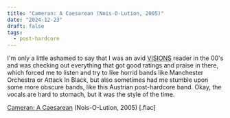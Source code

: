 ```yaml
---
title: "Cameran: A Caesarean (Nois-O-Lution, 2005)"
date: "2024-12-23"
draft: false
tags:
  - post-hardcore
---
```


I'm only a little ashamed to say that I was an avid [VISIONS](https://www.visions.de) reader in the 00's and was checking out everything that got good ratings and praise in there, which forced me to listen and try to like horrid bands like Manchester Orchestra or Attack In Black, but also sometimes had me stumble upon some more obscure bands, like this Austrian post-hardcore band. Okay, the vocals are hard to stomach, but it was the style of the time.

[Cameran: A Caesarean](https://mega.nz/file/McRlgRCQ#o9vvwUW6FPdh7TKW0FHIT_HJt3sPBuskh5kY9UA_dLg) (Nois-O-Lution, 2005) [.flac]
